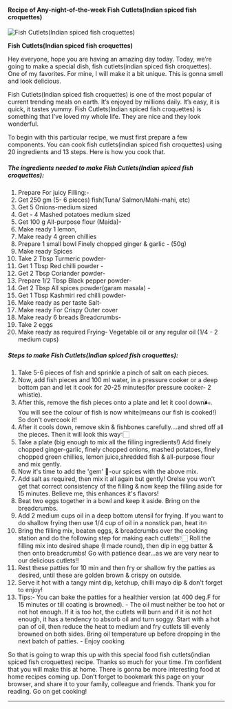             

#### Recipe of Any-night-of-the-week Fish Cutlets(Indian spiced fish croquettes)

![Fish Cutlets(Indian spiced fish croquettes)](https://img-global.cpcdn.com/recipes/5c5261ff7f18ead4/751x532cq70/fish-cutletsindian-spiced-fish-croquettes-recipe-main-photo.jpg)

**Fish Cutlets(Indian spiced fish croquettes)**

Hey everyone, hope you are having an amazing day today. Today, we’re going to make a special dish, fish cutlets(indian spiced fish croquettes). One of my favorites. For mine, I will make it a bit unique. This is gonna smell and look delicious.

Fish Cutlets(Indian spiced fish croquettes) is one of the most popular of current trending meals on earth. It’s enjoyed by millions daily. It’s easy, it is quick, it tastes yummy. Fish Cutlets(Indian spiced fish croquettes) is something that I’ve loved my whole life. They are nice and they look wonderful.

To begin with this particular recipe, we must first prepare a few components. You can cook fish cutlets(indian spiced fish croquettes) using 20 ingredients and 13 steps. Here is how you cook that.

##### The ingredients needed to make Fish Cutlets(Indian spiced fish croquettes):

1.  Prepare For juicy Filling:-
2.  Get 250 gm (5- 6 pieces) fish(Tuna/ Salmon/Mahi-mahi, etc)
3.  Get 5 Onions-medium sized
4.  Get - 4 Mashed potatoes medium sized
5.  Get 100 g All-purpose flour (Maida)-
6.  Make ready 1 lemon,
7.  Make ready 4 green chillies
8.  Prepare 1 small bowl Finely chopped ginger & garlic - (50g)
9.  Make ready Spices
10.  Take 2 Tbsp Turmeric powder-
11.  Get 1 Tbsp Red chilli powder -
12.  Get 2 Tbsp Coriander powder-
13.  Prepare 1/2 Tbsp Black pepper powder-
14.  Get 2 Tbsp All spices powder(garam masala) -
15.  Get 1 Tbsp Kashmiri red chilli powder-
16.  Make ready as per taste Salt-
17.  Make ready For Crispy Outer cover
18.  Make ready 6 breads Breadcrumbs-
19.  Take 2 eggs
20.  Make ready as required Frying- Vegetable oil or any regular oil (1/4 - 2 medium cups)

##### Steps to make Fish Cutlets(Indian spiced fish croquettes):

1.  Take 5-6 pieces of fish and sprinkle a pinch of salt on each pieces.
2.  Now, add fish pieces and 100 ml water, in a pressure cooker or a deep bottom pan and let it cook for 20-25 minutes(for pressure cooker- 2 whistle).
3.  After this, remove the fish pieces onto a plate and let it cool down🌬. You will see the colour of fish is now white(means our fish is cooked!) So don't overcook it!
4.  After it cools down, remove skin & fishbones carefully….and shred off all the pieces. Then it will look this way👇🏻
5.  Take a plate (big enough to mix all the filling ingredients!) Add finely chopped ginger-garlic, finely chopped onions, mashed potatoes, finely chopped green chillies, lemon juice,shredded fish & all-purpose flour and mix gently.
6.  Now it's time to add the 'gem' 💎-our spices with the above mix.
7.  Add salt as required, then mix it all again but gently! Orelse you won't get that correct consistency of the filling & now keep the filling aside for 15 minutes. Believe me, this enhances it's flavors!
8.  Beat two eggs together in a bowl and keep it aside. Bring on the breadcrumbs.
9.  Add 2 medium cups oil in a deep bottom utensil for frying. If you want to do shallow frying then use 1/4 cup of oil in a nonstick pan, heat it🔥
10.  Bring the filling mix, beaten eggs, & breadcrumbs over the cooking station and do the following step for making each cutlets👇🏻 Roll the filling mix into desired shape (I made round), then dip in egg batter & then onto breadcrumbs! Go with patience dear…as we are very near to our delicious cutlets!!
11.  Rest these patties for 10 min and then fry or shallow fry the patties as desired, until these are golden brown & crispy on outside.
12.  Serve it hot with a tangy mint dip, ketchup, chilli mayo dip & don't forget to enjoy!
13.  Tips:- You can bake the patties for a healthier version (at 400 deg.F for 15 minutes or till coating is browned). - The oil must neither be too hot or not hot enough. If it is too hot, the cutlets will burn and if it is not hot enough, it has a tendency to absorb oil and turn soggy. Start with a hot pan of oil, then reduce the heat to medium and fry cutlets till evenly browned on both sides. Bring oil temperature up before dropping in the next batch of patties. - Enjoy cooking

So that is going to wrap this up with this special food fish cutlets(indian spiced fish croquettes) recipe. Thanks so much for your time. I’m confident that you will make this at home. There is gonna be more interesting food at home recipes coming up. Don’t forget to bookmark this page on your browser, and share it to your family, colleague and friends. Thank you for reading. Go on get cooking!

* * *